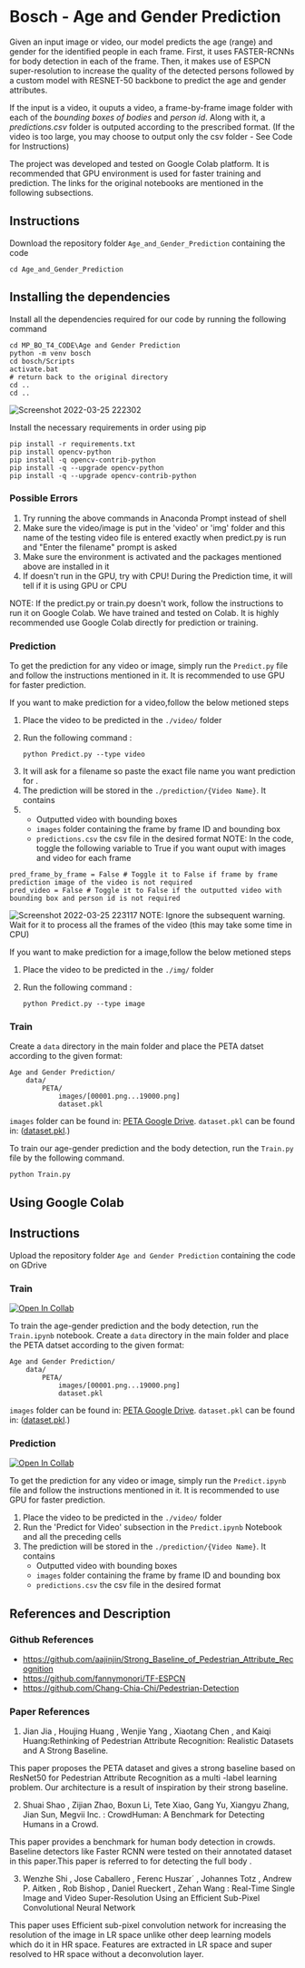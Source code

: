 # Bosch - Age and Gender Prediction

Given an input image or video, our model predicts the age (range) and gender for the identified people in each frame. First, it uses FASTER-RCNNs for body detection in each of the frame. Then, it makes use of ESPCN super-resolution to increase the quality of the detected persons followed by a custom model with RESNET-50 backbone to predict the age and gender attributes.

If the input is a video, it ouputs a video, a frame-by-frame image folder with each of the *bounding boxes of bodies* and *person id*. Along with it, a *predictions.csv* folder is outputed according to the prescribed format. (If the video is too large, you may choose to output only the csv folder - See Code for Instructions)

The project was developed and tested on Google Colab platform. It is recommended that GPU environment is used for faster training and prediction. The links for the original notebooks are mentioned in the following subsections.

## Instructions

Download the repository folder `Age_and_Gender_Prediction` containing the code

```
cd Age_and_Gender_Prediction
```

## Installing the dependencies

Install all the dependencies required for our code by running the following command

```
cd MP_BO_T4_CODE\Age and Gender Prediction
python -m venv bosch
cd bosch/Scripts
activate.bat
# return back to the original directory
cd ..
cd ..
```
![Screenshot 2022-03-25 222302](https://user-images.githubusercontent.com/20983723/160167592-4908a630-b93b-4c2c-95b3-a22035ee7e4d.jpg)

Install the necessary requirements in order using pip
```
pip install -r requirements.txt
pip install opencv-python
pip install -q opencv-contrib-python
pip install -q --upgrade opencv-python
pip install -q --upgrade opencv-contrib-python

```

### Possible Errors
1. Try running the above commands in Anaconda Prompt instead of shell
2. Make sure the video/image is put in the 'video' or 'img' folder and this name of the testing video file is entered exactly when predict.py is run and "Enter the filename" prompt is asked
3. Make sure the environment is activated and the packages mentioned above are installed in it
4. If doesn't run in the GPU, try with CPU! During the Prediction time, it will tell if it is using GPU or CPU

NOTE: If the predict.py or train.py doesn't work, follow the instructions to run it on Google Colab. We have trained and tested on Colab. It is highly recommended use Google Colab directly for prediction or training.

### Prediction

To get the prediction for any video or image, simply run the `Predict.py` file  and follow the instructions mentioned in it. It is recommended to use GPU for faster prediction.

If you want to make prediction for a video,follow the below metioned steps

1) Place the video to be predicted in the `./video/` folder

2. Run the following command :
   ```
   python Predict.py --type video
   ```
3. It will ask for a filename so paste the exact file name you want prediction for .
4. The prediction will be stored in the `./prediction/{Video Name}`. It contains
5. - Outputted video with bounding boxes 
   - `images` folder containing the frame by frame ID and bounding box 
   - `predictions.csv` the csv file in the desired format
NOTE: In the code, toggle the following variable to True if you want ouput with images and video for each frame
```
pred_frame_by_frame = False # Toggle it to False if frame by frame prediction image of the video is not required
pred_video = False # Toggle it to False if the outputted video with bounding box and person id is not required
```

![Screenshot 2022-03-25 223117](https://user-images.githubusercontent.com/20983723/160167648-265115cd-d8f2-4c57-bfdd-82d29cd2a8db.jpg)
NOTE: Ignore the subsequent warning. Wait for it to process all the frames of the video (this may take some time in CPU)

If you want to make prediction for a image,follow the below metioned steps

1) Place the video to be predicted in the `./img/` folder

2. Run the following command :

   ```
   python Predict.py --type image
   ```
   
### Train

Create a `data` directory in the main folder and place the PETA datset according to the given format:

```
Age and Gender Prediction/
    data/
        PETA/
            images/[00001.png...19000.png]
            dataset.pkl
```

`images` folder can be found in:  [PETA Google Drive](https://drive.google.com/open?id=1q4cux17K3zNBgIrDV4FtcHJPLzXNKfYG).
`dataset.pkl` can be found in: ([dataset.pkl](https://drive.google.com/open?id=1q4cux17K3zNBgIrDV4FtcHJPLzXNKfYG).)

To train our age-gender prediction and the body detection, run the `Train.py` file by the following command.

```
python Train.py
```

## Using Google Colab
## Instructions

Upload the repository folder `Age and Gender Prediction` containing the code on GDrive 

### Train
[![Open In Collab](https://colab.research.google.com/assets/colab-badge.svg)](https://colab.research.google.com/drive/1ShVtkHfyiKB_ogBFjqAQ-8IQABcGQC5a?usp=sharing)

To train the age-gender prediction and the body detection, run the `Train.ipynb` notebook.
Create a `data` directory in the main folder and place the PETA datset according to the given format: 
```
Age and Gender Prediction/
    data/
        PETA/
            images/[00001.png...19000.png]
            dataset.pkl
```
`images` folder can be found in:  [PETA Google Drive](https://drive.google.com/open?id=1q4cux17K3zNBgIrDV4FtcHJPLzXNKfYG).
`dataset.pkl` can be found in: ([dataset.pkl](https://drive.google.com/open?id=1q4cux17K3zNBgIrDV4FtcHJPLzXNKfYG).)

### Prediction
[![Open In Collab](https://colab.research.google.com/assets/colab-badge.svg)](https://colab.research.google.com/drive/18XrC1buyXGjnzZywPAUmiqLTnbex9QTk?usp=sharing)

To get the prediction for any video or image, simply run the `Predict.ipynb` file and follow the instructions mentioned in it. It is recommended to use GPU for faster prediction.

1. Place the video to be predicted in the `./video/` folder
2. Run the 'Predict for Video' subsection in the `Predict.ipynb` Notebook and all the preceding cells
3. The prediction will be stored in the `./prediction/{Video Name}`. It contains
    - Outputted video with bounding boxes
    - `images` folder containing the frame by frame ID and bounding box
    - `predictions.csv` the csv file in the desired format

## References and Description

### Github References

- https://github.com/aajinjin/Strong_Baseline_of_Pedestrian_Attribute_Recognition
- https://github.com/fannymonori/TF-ESPCN
- https://github.com/Chang-Chia-Chi/Pedestrian-Detection

### Paper References

1. Jian Jia , Houjing Huang , Wenjie Yang , Xiaotang Chen , and Kaiqi Huang:Rethinking of Pedestrian Attribute Recognition: Realistic Datasets and A Strong Baseline.

This paper proposes the PETA dataset and gives a strong baseline based on ResNet50 for Pedestrian Attribute Recognition as a multi -label learning problem. Our architecture is a result of inspiration by their strong baseline.

2. Shuai Shao , Zijian Zhao,  Boxun Li, Tete Xiao, Gang Yu, Xiangyu Zhang, Jian Sun, Megvii Inc.  : CrowdHuman: A Benchmark for Detecting Humans in a Crowd.

This paper provides a benchmark for human body detection in crowds. Baseline detectors like Faster RCNN  were tested on their annotated dataset in this paper.This paper is referred to for detecting the full body .

3. Wenzhe Shi , Jose Caballero , Ferenc Huszar´  , Johannes Totz , Andrew P. Aitken , Rob Bishop , Daniel Rueckert , Zehan Wang : Real-Time Single Image and Video Super-Resolution Using an Efficient Sub-Pixel Convolutional Neural Network

This paper uses  Efficient sub-pixel convolution network for increasing the resolution of the image in LR space unlike other deep learning models which do it in HR space. Features are extracted in LR space and super resolved to HR space without a deconvolution layer.
